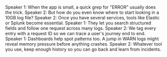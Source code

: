 Speaker 1: When the app is small, a quick grep for "ERROR" usually does the trick.
Speaker 2: But how do you even know where to start looking in a 10GB log file?
Speaker 2: Once you have several services, tools like Elastic or Splunk become essential.
Speaker 1: They let you search structured fields and follow one request across many logs.
Speaker 2: We tag every entry with a request ID so we can trace a user's journey end to end.
Speaker 1: Dashboards help spot patterns too. A jump in WARN logs might reveal memory pressure before anything crashes.
Speaker 2: Whatever tool you use, keep enough history so you can go back and learn from incidents.
